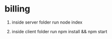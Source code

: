 # billing

1) inside server folder run node index 

2) inside client folder run npm install && npm start
